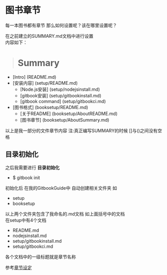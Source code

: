 # 图书章节

每一本图书都有章节 那么如何设置呢？该在哪里设置呢？

在之前建立的SUMMARY.md文档中进行设置  
内容如下：



> # Summary   
* [Intro] (README.md)
* [安装内容] (setup/README.md)
	* [Node.js安装] (setup/nodejsinstall.md)
	* [gitbook安装] (setup/gitbookinstall.md)
	* [gitbook command] (setup/gitbookci.md)
* [图书格式] (booksetup/README.md)
	* [关于README] (booksetup/AboutREADME.md)
	* [图书章节] (booksetup/AboutSummary.md)

以上是我一部分的文件章节内容 注:真正编写SUMMARY的时候 []与()之间没有空格

## 目录初始化 ##

之后我需要进行 **目录初始化**

- $ gitbook init

初始化后 在我的GitbookGuide中 自动创建相关文件夹 如

- setup
- booksetup

以上两个文件夹包含了我命名的.md文档 如上面括号中的文档  
在setup中有4个文档

- README.md
- nodejsinstall.md
- setup/gitbookinstall.md
- setup/gitbookci.md

各个文档中的一级标题就是章节名称

参考[章节设定](https://wastemobile.gitbooks.io/gitbook-chinese/content/format/chapters.html)